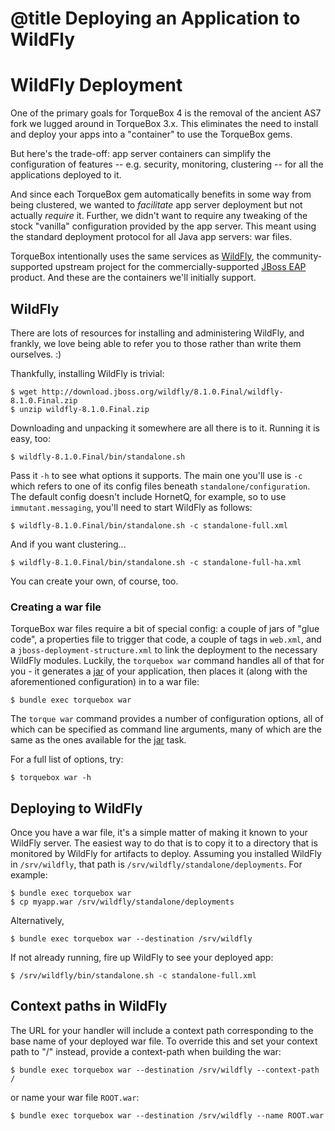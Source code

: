 # @title Deploying an Application to WildFly

# WildFly Deployment

One of the primary goals for TorqueBox 4 is the removal of the ancient
AS7 fork we lugged around in TorqueBox 3.x. This eliminates the need to
install and deploy your apps into a "container" to use the TorqueBox
gems.

But here's the trade-off: app server containers can simplify the
configuration of features -- e.g. security, monitoring, clustering --
for all the applications deployed to it.

And since each TorqueBox gem automatically benefits in some way
from being clustered, we wanted to *facilitate* app server deployment
but not actually *require* it. Further, we didn't want to require any
tweaking of the stock "vanilla" configuration provided by the app
server. This meant using the standard deployment protocol for all Java
app servers: war files.

TorqueBox intentionally uses the same services as [WildFly], the
community-supported upstream project for the commercially-supported
[JBoss EAP] product. And these are the containers we'll initially
support.

## WildFly

There are lots of resources for installing and administering WildFly,
and frankly, we love being able to refer you to those rather than
write them ourselves. :)

Thankfully, installing WildFly is trivial:

    $ wget http://download.jboss.org/wildfly/8.1.0.Final/wildfly-8.1.0.Final.zip
    $ unzip wildfly-8.1.0.Final.zip

Downloading and unpacking it somewhere are all there is to it. Running
it is easy, too:

    $ wildfly-8.1.0.Final/bin/standalone.sh

Pass it `-h` to see what options it supports. The main one you'll use
is `-c` which refers to one of its config files beneath
`standalone/configuration`. The default config doesn't include
HornetQ, for example, so to use `immutant.messaging`, you'll need to
start WildFly as follows:

    $ wildfly-8.1.0.Final/bin/standalone.sh -c standalone-full.xml

And if you want clustering...

    $ wildfly-8.1.0.Final/bin/standalone.sh -c standalone-full-ha.xml

You can create your own, of course, too.

### Creating a war file

TorqueBox war files require a bit of special config: a couple of jars
of "glue code", a properties file to trigger that code, a couple of
tags in `web.xml`, and a `jboss-deployment-structure.xml` to link the
deployment to the necessary WildFly modules. Luckily, the `torquebox
war` command handles all of that for you - it generates a [jar] of
your application, then places it (along with the aforementioned
configuration) in to a war file:

    $ bundle exec torquebox war

The `torque war` command provides a number of configuration options,
all of which can be specified as command line arguments, many of which
are the same as the ones available for the [jar] task.

For a full list of options, try:

    $ torquebox war -h

## Deploying to WildFly

Once you have a war file, it's a simple matter of making it known to
your WildFly server. The easiest way to do that is to copy it to a
directory that is monitored by WildFly for artifacts to deploy.
Assuming you installed WildFly in `/srv/wildfly`, that path is
`/srv/wildfly/standalone/deployments`. For example:

    $ bundle exec torquebox war
    $ cp myapp.war /srv/wildfly/standalone/deployments

Alternatively,

    $ bundle exec torquebox war --destination /srv/wildfly

If not already running, fire up WildFly to see your deployed app:

    $ /srv/wildfly/bin/standalone.sh -c standalone-full.xml

## Context paths in WildFly

The URL for your handler will include a context path corresponding to
the base name of your deployed war file. To override this and set your
context path to "/" instead, provide a context-path when building the war:

    $ bundle exec torquebox war --destination /srv/wildfly --context-path /

or name your war file `ROOT.war`:

    $ bundle exec torquebox war --destination /srv/wildfly --name ROOT.war


[WildFly]: http://wildfly.org
[JBoss EAP]: http://www.jboss.org/products/eap/overview/
[jar]: ./file.jar.html
